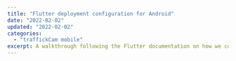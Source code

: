 ```yaml
---
title: "Flutter deployment configuration for Android"
date: "2022-02-02"
updated: "2022-02-02"
categories: 
  - "traffickCam mobile"
excerpt: A walkthrough following the Flutter documentation on how we configure the app for release.
---
```

